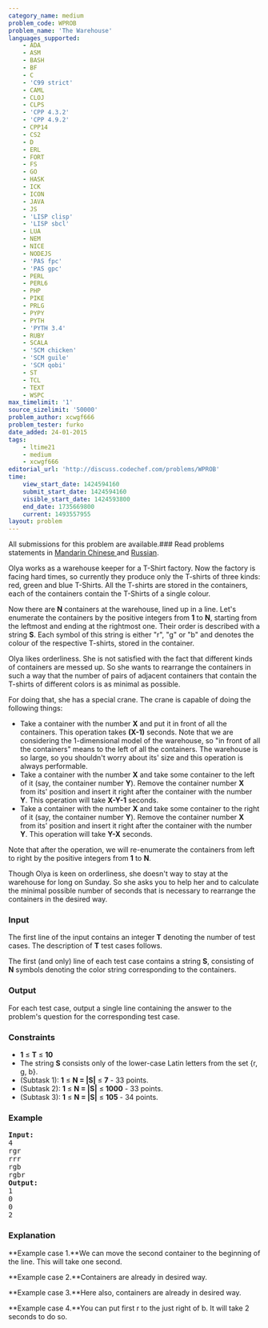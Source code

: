 ```yaml
---
category_name: medium
problem_code: WPROB
problem_name: 'The Warehouse'
languages_supported:
    - ADA
    - ASM
    - BASH
    - BF
    - C
    - 'C99 strict'
    - CAML
    - CLOJ
    - CLPS
    - 'CPP 4.3.2'
    - 'CPP 4.9.2'
    - CPP14
    - CS2
    - D
    - ERL
    - FORT
    - FS
    - GO
    - HASK
    - ICK
    - ICON
    - JAVA
    - JS
    - 'LISP clisp'
    - 'LISP sbcl'
    - LUA
    - NEM
    - NICE
    - NODEJS
    - 'PAS fpc'
    - 'PAS gpc'
    - PERL
    - PERL6
    - PHP
    - PIKE
    - PRLG
    - PYPY
    - PYTH
    - 'PYTH 3.4'
    - RUBY
    - SCALA
    - 'SCM chicken'
    - 'SCM guile'
    - 'SCM qobi'
    - ST
    - TCL
    - TEXT
    - WSPC
max_timelimit: '1'
source_sizelimit: '50000'
problem_author: xcwgf666
problem_tester: furko
date_added: 24-01-2015
tags:
    - ltime21
    - medium
    - xcwgf666
editorial_url: 'http://discuss.codechef.com/problems/WPROB'
time:
    view_start_date: 1424594160
    submit_start_date: 1424594160
    visible_start_date: 1424593800
    end_date: 1735669800
    current: 1493557955
layout: problem
---
```

All submissions for this problem are available.###  Read problems statements in [Mandarin Chinese ](http://www.codechef.com/download/translated/LTIME21/mandarin/WPROB.pdf) and [Russian](http://www.codechef.com/download/translated/LTIME21/russian/WPROB.pdf).

Olya works as a warehouse keeper for a T-Shirt factory. Now the factory is facing hard times, so currently they produce only the T-shirts of three kinds: red, green and blue T-Shirts. All the T-shirts are stored in the containers, each of the containers contain the T-Shirts of a single colour.

Now there are **N** containers at the warehouse, lined up in a line. Let's enumerate the containers by the positive integers from **1** to **N**, starting from the leftmost and ending at the rightmost one. Their order is described with a string **S**. Each symbol of this string is either "r", "g" or "b" and denotes the colour of the respective T-shirts, stored in the container.

Olya likes orderliness. She is not satisfied with the fact that different kinds of containers are messed up. So she wants to rearrange the containers in such a way that the number of pairs of adjacent containers that contain the T-shirts of different colors is as minimal as possible.

For doing that, she has a special crane. The crane is capable of doing the following things:

- Take a container with the number **X** and put it in front of all the containers. This operation takes **(X-1)** seconds. Note that we are considering the 1-dimensional model of the warehouse, so "in front of all the containers" means to the left of all the containers. The warehouse is so large, so you shouldn't worry about its' size and this operation is always performable.
- Take a container with the number **X** and take some container to the left of it (say, the container number **Y**). Remove the container number **X** from its' position and insert it right after the container with the number **Y**. This operation will take **X-Y-1** seconds.
- Take a container with the number **X** and take some container to the right of it (say, the container number **Y**). Remove the container number **X** from its' position and insert it right after the container with the number **Y**. This operation will take **Y-X** seconds.

Note that after the operation, we will re-enumerate the containers from left to right by the positive integers from **1** to **N**.

Though Olya is keen on orderliness, she doesn't way to stay at the warehouse for long on Sunday. So she asks you to help her and to calculate the minimal possible number of seconds that is necessary to rearrange the containers in the desired way.

### Input

The first line of the input contains an integer **T** denoting the number of test cases. The description of **T** test cases follows.

The first (and only) line of each test case contains a string **S**, consisting of **N** symbols denoting the color string corresponding to the containers.

### Output

For each test case, output a single line containing the answer to the problem's question for the corresponding test case.

### Constraints

- **1** ≤ **T** ≤ **10**
- The string **S** consists only of the lower-case Latin letters from the set {r, g, b}.
- (Subtask 1): **1** ≤ **N = |S|** ≤ **7** - 33 points.
- (Subtask 2): **1** ≤ **N = |S|** ≤ **1000** - 33 points.
- (Subtask 3): **1** ≤ **N = |S|** ≤ **105** - 34 points.

### Example

<pre><b>Input:</b>
4
rgr
rrr
rgb
rgbr
<b>Output:</b>
1
0
0
2
</pre>
### Explanation

**Example case 1.**We can move the second container to the beginning of the line. This will take one second.

**Example case 2.**Containers are already in desired way.

**Example case 3.**Here also, containers are already in desired way.

**Example case 4.**You can put first r to the just right of b. It will take 2 seconds to do so.

